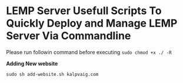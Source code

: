 # LEMP Server Usefull Scripts To Quickly Deploy and Manage LEMP Server Via Commandline

Please run followin command before executing
`sudo chmod +x ./ -R`

<b>Adding New website</b>

`sudo sh add-website.sh kalpvaig.com`



